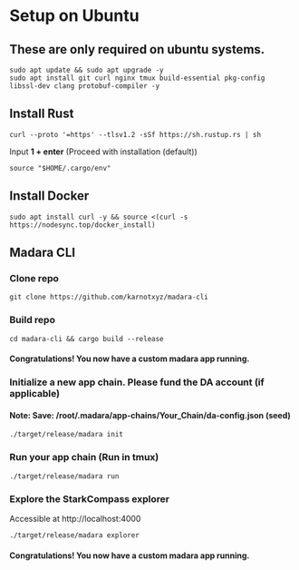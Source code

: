 # Setup on Ubuntu

## These are only required on ubuntu systems.
```
sudo apt update && sudo apt upgrade -y
sudo apt install git curl nginx tmux build-essential pkg-config libssl-dev clang protobuf-compiler -y
```

## Install Rust
```
curl --proto '=https' --tlsv1.2 -sSf https://sh.rustup.rs | sh
```
Input **1 + enter** (Proceed with installation (default))
```
source "$HOME/.cargo/env"
```
## Install Docker
```
sudo apt install curl -y && source <(curl -s https://nodesync.top/docker_install)
```
## Madara CLI
### Clone repo
```
git clone https://github.com/karnotxyz/madara-cli
```

### Build repo
```
cd madara-cli && cargo build --release
```
#### Congratulations! You now have a custom madara app running.

### Initialize a new app chain. Please fund the DA account (if applicable)
#### Note: Save: **/root/.madara/app-chains/Your_Chain/da-config.json** (seed)
```
./target/release/madara init
```

### Run your app chain (Run in tmux)
``` 
./target/release/madara run
```
### Explore the StarkCompass explorer
Accessible at http://localhost:4000
```
./target/release/madara explorer
```
#### Congratulations! You now have a custom madara app running.
